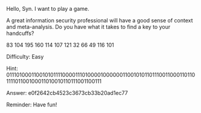 Hello, Syn.  I want to play a game.

A great information security professional will have a good sense of context and meta-analysis.  Do you have what it takes to find a key to your handcuffs?

83 104 195 160 114 107 121 32 66 49 116 101

Difficulty: Easy 

Hint:
01110100011001010111100001110100001000000110010101101110011000110110111101100100011010010110111001100111

Answer: e0f2642cb4523c3673cb33b20ad1ec77

Reminder: Have fun!